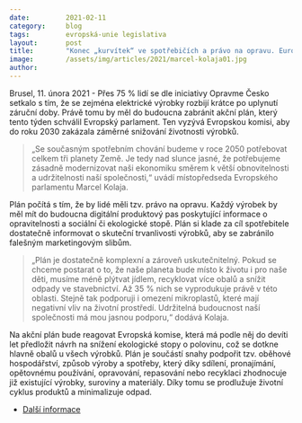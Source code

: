 ```yaml
---
date:         2021-02-11 
category:     blog
tags:         evropská-unie legislativa
layout:       post
title:        "Konec „kurvítek“ ve spotřebičích a právo na opravu. Europarlament schválil ambiciózní plán, jak zachránit planetu"
image:        /assets/img/articles/2021/marcel-kolaja01.jpg
author:       
---
```





Brusel, 11. února 2021 - Přes 75 % lidí se dle iniciativy Opravme Česko setkalo s tím, že se zejména elektrické výrobky rozbijí krátce po uplynutí záruční doby. Právě tomu by měl do budoucna zabránit akční plán, který tento týden schválil Evropský parlament. Ten vyzývá Evropskou komisi, aby do roku 2030 zakázala záměrné snižování životnosti výrobků.

> „Se současným spotřebním chování budeme v roce 2050 potřebovat celkem tři planety Země. Je tedy nad slunce jasné, že potřebujeme zásadně modernizovat naši ekonomiku směrem k větší obnovitelnosti a udržitelnosti naší společnosti,“ uvádí místopředseda Evropského parlamentu Marcel Kolaja.

Plán počítá s tím, že by lidé měli tzv. právo na opravu. Každý výrobek by měl mít do budoucna digitální produktový pas poskytující informace o opravitelnosti a sociální či ekologické stopě. Plán si klade za cíl spotřebitele dostatečně informovat o skuteční trvanlivosti výrobků, aby se zabránilo falešným marketingovým slibům.

> „Plán je dostatečně komplexní a zároveň uskutečnitelný. Pokud se chceme postarat o to, že naše planeta bude místo k životu i pro naše děti, musíme méně plýtvat jídlem, recyklovat více obalů a snížit odpady ve stavebnictví. Až 35 % nich se vyprodukuje právě v této oblasti. Stejně tak podporuji i omezení mikroplastů, které mají negativní vliv na životní prostředí. Udržitelná budoucnost naší společnosti má mou jasnou podporu,“ dodává Kolaja.

Na akční plán bude reagovat Evropská komise, která má podle něj do devíti let předložit návrh na snížení ekologické stopy o polovinu, což se dotkne hlavně obalů u všech výrobků. Plán je součástí snahy podpořit tzv. oběhové hospodářství, způsob výroby a spotřeby, který díky sdílení, pronajímání, opětovnému používání, opravování, repasování nebo recyklaci zhodnocuje již existující výrobky, suroviny a materiály. Díky tomu se prodlužuje životní cyklus produktů a minimalizuje odpad.

* [Další informace](https://www.hellenicshippingnews.com/how-the-eu-wants-to-achieve-a-circular-economy-by-2050/)
